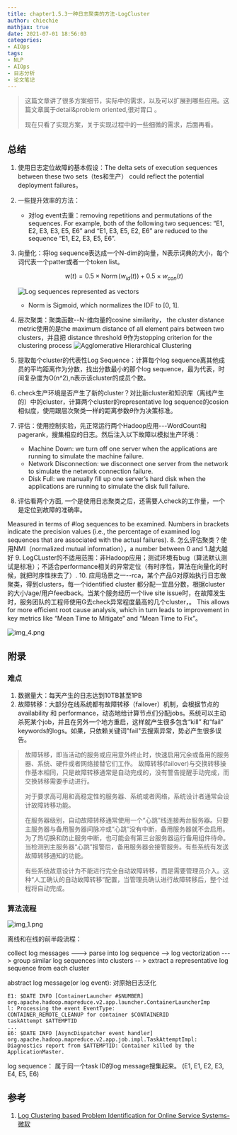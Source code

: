 ```yaml
---
title: chapter1.5.3一种日志聚类的方法-LogCluster
author: chiechie
mathjax: true
date: 2021-07-01 18:56:03
categories: 
- AIOps
tags: 
- NLP
- AIOps
- 日志分析
- 论文笔记 
---
```


> 这篇文章讲了很多方案细节，实际中的需求，以及可以扩展到哪些应用。这篇文章属于detail&problem oriented,很对胃口 。
> 
> 现在只看了实现方案，关于实现过程中的一些细微的需求，后面再看。


## 总结

1. 使用日志定位故障的基本假设：The delta sets of execution sequences between these two sets（tes和生产） could reflect the potential deployment failures。
2. 一些提升效率的方法：
    - 对log event去重：removing repetitions and permutations of the sequences. For example, both of the following two sequences: “E1, E2, E3, E3, E5, E6” and “E1, E3, E5, E2, E6” are reduced to the sequence “E1, E2, E3, E5, E6”.
    
3. 向量化：将log sequence表达成一个N-dim的向量，N表示词典的大小，每个词代表一个patter或者一个token list。
   
    $$w(t)=0.5 \times \operatorname{Norm}\left(w_{i d}(t)\right)+0.5 \times w_{c o n}(t)$$
    
    ![Log sequences represented as vectors](img_2.png)

    - Norm is Sigmoid, which normalizes the IDF to [0, 1].
4. 层次聚类：聚类函数--N-维向量的cosine similarity， the cluster distance metric使用的是the maximum distance of all element pairs between two clusters，并且把 distance threshold θ作为stopping criterion for the clustering process
   ![Agglomerative Hierarchical Clustering](img_3.png)
   
5. 提取每个cluster的代表性Log Sequence：计算每个log sequence离其他成员的平均距离作为分数，找出分数最小的那个log sequence，最为代表，时间复杂度为O(n^2),n表示该cluster的成员个数。
6. check生产环境是否产生了新的cluster？对比新cluster和知识库（离线产生的）中的cluster，计算两个cluster的representative log sequence的cosion相似度，使用跟层次聚类一样的距离参数$\theta$作为决策标准。

7. 评估：使用控制实验，先正常运行两个Hadoop应用---WordCount和pagerank，搜集相应的日志。然后注入以下故障以模拟生产环境：
    
    - Machine Down: we turn off one server when the applications  are running to simulate the machine failure.
   -  Network Disconnection: we disconnect one server from the network to simulate the network connection failure.
   - Disk Full: we manually fill up one server’s hard disk when the
applications are running to simulate the disk full failure.
8. 评估看两个方面, 一个是使用日志聚类之后，还需要人check的工作量，一个是定位到故障的准确率。

Measured in terms of #log sequences to be examined. Numbers in brackets indicate the precision values (i.e., the percentage of examined log sequences that are associated with the
actual failures). 
8. 怎么评估聚类？使用NMI（normalized mutual information），a number between 0 and 1.越大越好
9. LogCLuster的不适用范围：非Hadoop应用；测试环境有bug（算法默认测试是标准）；不适合performance相关的异常定位（有时序性，算法在向量化的时候，就把时序性抹去了）.
10. 应用场景之一--rca，某个产品G对原始执行日志做聚类，得到clusters，每一个identified cluster 都分配一宜昌分数，根据cluster的大小/age/用户feedback。当某个服务经历一个live site issue时，在故障发生时，服务团队的工程师使用G去check异常程度最高的几个cluster，。 This allows for more efficient root cause analysis, which in turn leads to improvement in key metrics like “Mean Time to Mitigate” and “Mean Time to Fix”。

![img_4.png](img_4.png)



## 附录

### 难点

1. 数据量大：每天产生的日志达到10TB甚至1PB
2. 故障转移：大部分在线系统都有故障转移（failover）机制，会根据节点的availability 和 performance，动态地给计算节点们分配jobs。系统可以主动杀死某个job，并且在另外一个地方重启，这样就产生很多包含“kill” 和“fail” keywords的logs。如果，只依赖关键词"fail"去搜索异常，势必产生很多误告。

> 故障转移，即当活动的服务或应用意外终止时，快速启用冗余或备用的服务器、系统、硬件或者网络接替它们工作。 故障转移(failover)与交换转移操作基本相同，只是故障转移通常是自动完成的，没有警告提醒手动完成，而交换转移需要手动进行。
> 
> 对于要求高可用和高稳定性的服务器、系统或者网络，系统设计者通常会设计故障转移功能。
> 
> 在服务器级别，自动故障转移通常使用一个“心跳”线连接两台服务器。只要主服务器与备用服务器间脉冲或“心跳”没有中断，备用服务器就不会启用。为了热切换和防止服务中断，也可能会有第三台服务器运行备用组件待命。当检测到主服务器“心跳”报警后，备用服务器会接管服务。有些系统有发送故障转移通知的功能。
> 
> 有些系统故意设计为不能进行完全自动故障转移，而是需要管理员介入。这种“人工确认的自动故障转移”配置，当管理员确认进行故障转移后，整个过程将自动完成。


### 算法流程

![img_1.png](img_1.png)

离线和在线的前半段流程：

collect log messages ---> parse into  log sequence --> log vectorization ---> group similar log sequences into clusters -- > extract a representative log sequence from each cluster

abstract log message(or log event): 对原始日志泛化

```shell
E1: $DATE INFO [ContainerLauncher #$NUMBER]
org.apache.hadoop.mapreduce.v2.app.launcher.ContainerLauncherImp
l: Processing the event EventType:
CONTAINER_REMOTE_CLEANUP for container $CONTAINERID
taskAttempt $ATTEMPTID
...
E6: $DATE INFO [AsyncDispatcher event handler]
org.apache.hadoop.mapreduce.v2.app.job.impl.TaskAttemptImpl:
Diagnostics report from $ATTEMPTID: Container killed by the
ApplicationMaster.
```

log sequence： 属于同一个task ID的log message搜集起来。
(E1, E1, E2, E3, E4, E5, E6) 



## 参考

1. [Log Clustering based Problem Identification for Online Service Systems- 微软](https://netman.aiops.org/~peidan/ANM2018Fall/6.LogAnomalyDetection/LectureCoverage/2016ICSE_Log%20Clustering%20based%20Problem%20Identification%20for%20Online%20Service%20Systems%20.pdf)